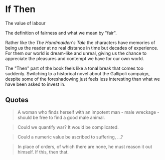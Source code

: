 # If Then

The value of labour

The definition of fairness and what we mean by "fair".

Rather like the *The Handmaiden's Tale* the characters have memories of being *us* the reader at no real distance in time but decades of experience. For them our world is dream-like and unreal, giving us the chance to appreciate the pleasures and contempt we have for our own world.

The "Then" part of the book feels like a tonal break that comes too suddenly. Switching to a historical novel about the Gallipoli campaign, despite some of the foreshadowing just feels less interesting than what we have been asked to invest in.

## Quotes

> A woman who finds herself with an impotent man - male wreckage - should be free to find a good male animal.

> Could we quantify war? It would be complicated.

> Could a numeric value be ascribed to suffering, ...?

> In place of orders, of which there are none, he must reason it out himself. If this, then that.
